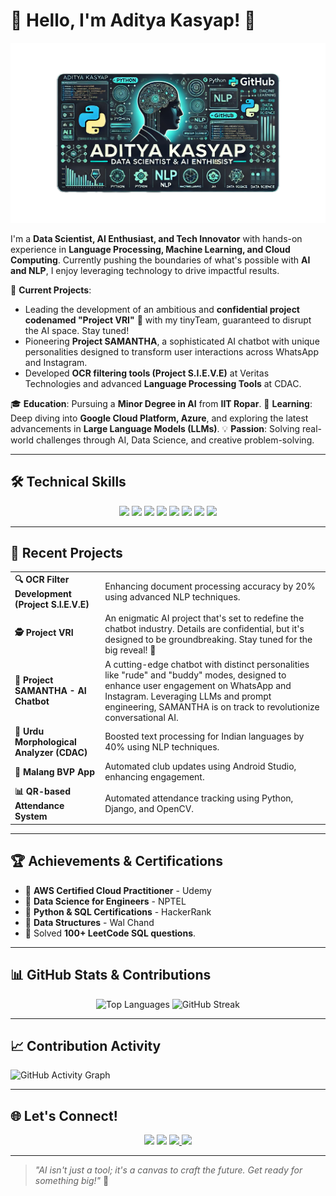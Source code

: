 # 👋 Hello, I'm Aditya Kasyap! 🚀

![Banner](https://github.com/thekasyap/thekasyap/raw/main/banner2.png)

I'm a **Data Scientist, AI Enthusiast, and Tech Innovator** with hands-on experience in **Language Processing, Machine Learning, and Cloud Computing**. Currently pushing the boundaries of what's possible with **AI and NLP**, I enjoy leveraging technology to drive impactful results.

🔭 **Current Projects**:
- Leading the development of an ambitious and **confidential project codenamed "Project VRI"** 🚀 with my tinyTeam, guaranteed to disrupt the AI space. Stay tuned!
- Pioneering **Project SAMANTHA**, a sophisticated AI chatbot with unique personalities designed to transform user interactions across WhatsApp and Instagram.
- Developed **OCR filtering tools (Project S.I.E.V.E)** at Veritas Technologies and advanced **Language Processing Tools** at CDAC.


🎓 **Education**: Pursuing a **Minor Degree in AI** from **IIT Ropar**.
🌱 **Learning**: Deep diving into **Google Cloud Platform, Azure**, and exploring the latest advancements in **Large Language Models (LLMs)**.
💡 **Passion**: Solving real-world challenges through AI, Data Science, and creative problem-solving.

---

## 🛠️ Technical Skills

<p align="center">
  <img src="https://img.shields.io/badge/Python-3776AB?style=for-the-badge&logo=python&logoColor=white" />
  <img src="https://img.shields.io/badge/TensorFlow-FF6F00?style=for-the-badge&logo=tensorflow&logoColor=white" />
  <img src="https://img.shields.io/badge/Transformers-0066CC?style=for-the-badge&logo=huggingface&logoColor=white" />
  <img src="https://img.shields.io/badge/NLP-blueviolet?style=for-the-badge&logo=nlp&logoColor=white" />
  <img src="https://img.shields.io/badge/AWS-FF9900?style=for-the-badge&logo=amazon-aws&logoColor=white" />
  <img src="https://img.shields.io/badge/Azure-0078D4?style=for-the-badge&logo=microsoft-azure&logoColor=white" />
  <img src="https://img.shields.io/badge/SQL-4479A1?style=for-the-badge&logo=postgresql&logoColor=white" />
  <img src="https://img.shields.io/badge/Power_BI-F2C811?style=for-the-badge&logo=power-bi&logoColor=black" />
</p>

---


## 🚀 Recent Projects

<table>
  <tr>
    <td><b>🔍 OCR Filter Development (Project S.I.E.V.E)</b></td>
    <td>Enhancing document processing accuracy by 20% using advanced NLP techniques.</td>
  </tr>
  <tr>
    <td><b>🕵️ Project VRI</b></td>
    <td>An enigmatic AI project that's set to redefine the chatbot industry. Details are confidential, but it's designed to be groundbreaking. Stay tuned for the big reveal! 🌟</td>
  </tr>
  <tr>
    <td><b>🤖 Project SAMANTHA - AI Chatbot</b></td>
    <td>A cutting-edge chatbot with distinct personalities like "rude" and "buddy" modes, designed to enhance user engagement on WhatsApp and Instagram. Leveraging LLMs and prompt engineering, SAMANTHA is on track to revolutionize conversational AI.</td>
  </tr>
  <tr>
    <td><b>🔄 Urdu Morphological Analyzer (CDAC)</b></td>
    <td>Boosted text processing for Indian languages by 40% using NLP techniques.</td>
  </tr>
  <tr>
    <td><b>📱 Malang BVP App</b></td>
    <td>Automated club updates using Android Studio, enhancing engagement.</td>
  </tr>
  <tr>
    <td><b>📊 QR-based Attendance System</b></td>
    <td>Automated attendance tracking using Python, Django, and OpenCV.</td>
  </tr>
</table>




---

## 🏆 Achievements & Certifications

- 🏅 **AWS Certified Cloud Practitioner** - Udemy
- 🏅 **Data Science for Engineers** - NPTEL
- 🏅 **Python & SQL Certifications** - HackerRank
- 🏅 **Data Structures** - Wal Chand
- 🏅 Solved **100+ LeetCode SQL questions**.

---

## 📊 GitHub Stats & Contributions
<div align="center">
  <img src="https://github-readme-stats.vercel.app/api/top-langs/?username=thekasyap&layout=compact&theme=radical&count_private=true" alt="Top Languages" />
  <img src="https://streak-stats.demolab.com/?user=thekasyap&theme=radical&count_private=true" alt="GitHub Streak" />
</div>

---

## 📈 Contribution Activity
![GitHub Activity Graph](https://github-readme-activity-graph.vercel.app/graph?username=thekasyap&theme=react-dark&count_private=true)

---

## 🌐 Let's Connect!

<p align="center">
  <a href="https://www.adibiz.in"><img src="https://img.shields.io/badge/Website-FF5733?style=for-the-badge&logo=google-chrome&logoColor=white" /></a>
  <a href="https://adibiz.in/linkedin"><img src="https://img.shields.io/badge/LinkedIn-0077B5?style=for-the-badge&logo=linkedin&logoColor=white" /></a>
  <a href="mailto:aditya@adibiz.in?subject=Inquiry%20from%20GitHub%20Profile&body=Hello%20Aditya,%0A%0AI%20found%20your%20GitHub%20profile%20and%20would%20love%20to%20discuss%20potential%20collaborations%20or%20inquire%20about%20your%20services.%0A%0AHere%20are%20a%20few%20details%20about%20my%20project:%0A1.%20Project%20Goals:%0A-%20%5BBriefly%20describe%20your%20project%20goals%5D%0A2.%20Services%20Interested%20In:%0A-%20%5B%20%5D%20AI%20Chatbots%0A-%20%5B%20%5D%20Data%20Visualization%0A-%20%5B%20%5D%20Business%20Analytics%0A-%20%5B%20%5D%20Automation%0A%0AThank%20you!%0A%0ABest%20regards,%0A%5BYour%20Name%5D" target="_blank">
    <img src="https://img.shields.io/badge/Email-D14836?style=for-the-badge&logo=gmail&logoColor=white" />
  </a>
  <a href="https://instagram.com/thekasyap"><img src="https://img.shields.io/badge/Instagram-E4405F?style=for-the-badge&logo=instagram&logoColor=white" /></a>
</p>


---

> *"AI isn't just a tool; it's a canvas to craft the future. Get ready for something big!"* 🚀
